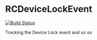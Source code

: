 # RCDeviceLockEvent
 

[![Build Status](https://travis-ci.org/RobinChao/RCDeviceLockEvent.svg)](https://travis-ci.org/RobinChao/RCDeviceLockEvent) 


Tracking the Device Lock event and so so
